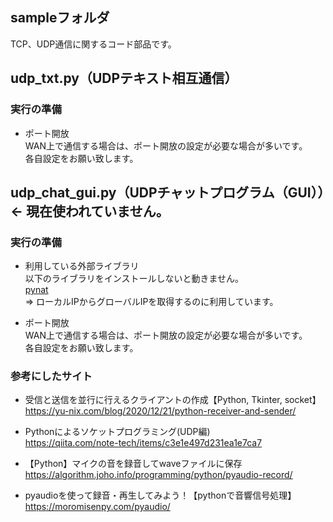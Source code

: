 ## sampleフォルダ
TCP、UDP通信に関するコード部品です。

## udp_txt.py（UDPテキスト相互通信）
### 実行の準備
- ポート開放  
  WAN上で通信する場合は、ポート開放の設定が必要な場合が多いです。  
  各自設定をお願い致します。
  
## udp_chat_gui.py（UDPチャットプログラム（GUI））← 現在使われていません。

### 実行の準備
- 利用している外部ライブラリ  
  以下のライブラリをインストールしないと動きません。  
  [pynat](https://pypi.org/project/pynat/)  
  ⇒ ローカルIPからグローバルIPを取得するのに利用しています。  
  
- ポート開放  
  WAN上で通信する場合は、ポート開放の設定が必要な場合が多いです。  
  各自設定をお願い致します。

### 参考にしたサイト
- 受信と送信を並行に行えるクライアントの作成【Python, Tkinter, socket】  
  https://yu-nix.com/blog/2020/12/21/python-receiver-and-sender/

- Pythonによるソケットプログラミング(UDP編)  
  https://qiita.com/note-tech/items/c3e1e497d231ea1e7ca7

- 【Python】マイクの音を録音してwaveファイルに保存
  https://algorithm.joho.info/programming/python/pyaudio-record/

- pyaudioを使って録音・再生してみよう！【pythonで音響信号処理】
  https://moromisenpy.com/pyaudio/

